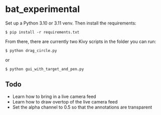 # bat_experimental

Set up a Python 3.10 or 3.11 venv.  Then install the requirements:

```commandline
$ pip install -r requirements.txt
```

From there, there are currently two Kivy scripts in the folder you can run:

```commandline
$ python drag_circle.py
```

or

```commandline
$ python gui_with_target_and_pen.py
```


## Todo

* Learn how to bring in a live camera feed
* Learn how to draw overtop of the live camera feed
* Set the alpha channel to 0.5 so that the annotations are transparent